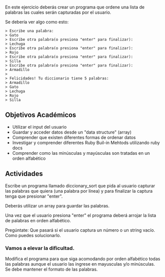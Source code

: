 En este ejercicio deberás crear un programa que ordene una lista de palabras las cuales serán capturadas por el usuario.

Se debería ver algo como esto:
```
> Escribe una palabra:   
> Gato
> Escribe otra palabra(o presiona "enter" para finalizar):   
> Lechuga
> Escribe otra palabra(o presiona "enter" para finalizar):   
> Rojo
> Escribe otra palabra(o presiona "enter" para finalizar):   
> Silla
> Escribe otra palabra(o presiona "enter" para finalizar):   
> Armadillo
>
> Felicidades! Tu diccionario tiene 5 palabras:
> Armadillo
> Gato
> Lechuga
> Rojo
> Silla
```
## Objetivos Académicos

- Utilizar el input del usuario
- Guardar y acceder datos desde un "data structure" (array)
- Comprender que existen diferentes formas de ordenar datos
- Investigar y comprender diferentes Ruby Buil-in Mehtods utilizando ruby docs
- Comprender como las minúsculas y mayúsculas son tratadas en un orden alfabético

## Actividades

Escribe un programa llamado diccionary_sort que pida al usuario capturar las palabras que quiera (una palabra por línea) y para finalizar la captura tenga que presionar "enter".

Deberás utilizar un array para guardar las palabras.

Una vez que el usuario presiona "enter" el programa deberá arrojar la lista de palabras en orden alfabético.

Pregúntate:
Que pasará si el usuario captura un número o un string vacío. Como puedes solucionarlo.

### Vamos a elevar la dificultad.

Modifica el programa para que siga acomodando por orden alfabético todas las palabras aunque el usuario las ingrese en mayusculas y/o minúsculas. Se debe mantener el formato de las palabras.
